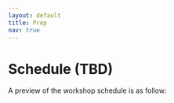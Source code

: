 ```yaml
---
layout: default
title: Prep
nav: true
---
```


# Schedule (TBD)

A preview of the workshop schedule is as follow:

